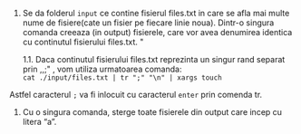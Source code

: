 1. Se da folderul `input` ce contine fisierul files.txt in care se afla mai multe nume de fisiere(cate un fisier pe fiecare linie noua). Dintr-o singura comanda creeaza (in output) fisierele, care vor avea denumirea identica cu continutul fisierului files.txt. "

    1.1. Daca continutul fisierului files.txt reprezinta un singur rand separat prin ,,;" , vom utiliza urmatoarea comanda:\
`cat ./input/files.txt | tr ";" "\n" | xargs touch`

Astfel caracterul `;` va fi inlocuit cu caracterul `enter` prin comenda tr.


1. Cu o singura comanda, sterge toate fisierele din output care incep cu litera “a”. 